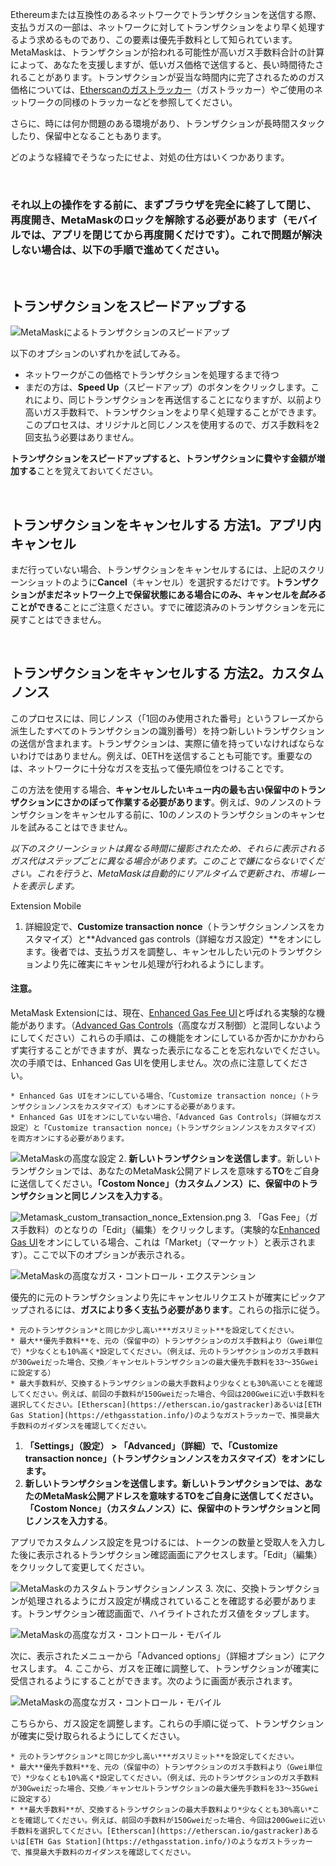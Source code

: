 Ethereumまたは互換性のあるネットワークでトランザクションを送信する際、支払うガスの一部は、ネットワークに対してトランザクションをより早く処理するよう求めるものであり、この要素は優先手数料として知られています。MetaMaskは、トランザクションが拾われる可能性が高いガス手数料合計の計算によって、あなたを支援しますが、低いガス価格で送信すると、長い時間待たされることがあります。トランザクションが妥当な時間内に完了されるためのガス価格については、[Etherscanのガストラッカー](https://etherscan.io/gastracker)（ガストラッカー）やご使用のネットワークの同様のトラッカーなどを参照してください。


さらに、時には何か問題のある環境があり、トランザクションが長時間スタックしたり、保留中となることもあります。


どのような経緯でそうなったにせよ、対処の仕方はいくつかあります。


 


### それ以上の操作をする前に、まずブラウザを完全に終了して閉じ、再度開き、MetaMaskのロックを解除する必要があります（モバイルでは、アプリを閉じてから再度開くだけです）。これで問題が解決しない場合は、以下の手順で進めてください。


 


**トランザクションをスピードアップする**
----------------------


![MetaMaskによるトランザクションのスピードアップ](https://support.metamask.io/hc/article_attachments/12927043481371)


以下のオプションのいずれかを試してみる。


* ネットワークがこの価格でトランザクションを処理するまで待つ
* まだの方は、**Speed Up**（スピードアップ）のボタンをクリックします。これにより、同じトランザクションを再送信することになりますが、以前より高いガス手数料で、トランザクションをより早く処理することができます。このプロセスは、オリジナルと同じノンスを使用するので、ガス手数料を2回支払う必要はありません。


**トランザクションをスピードアップすると、トランザクションに費やす金額が増加する**ことを覚えておいてください。


 


**トランザクションをキャンセルする 方法1。アプリ内キャンセル**
----------------------------------


まだ行っていない場合、トランザクションをキャンセルするには、上記のスクリーンショットのように**Cancel**（キャンセル）を選択するだけです。**トランザクションがまだネットワーク上で保留状態にある場合にのみ、キャンセルを*試みる*ことができる**ことにご注意ください。すでに確認済みのトランザクションを元に戻すことはできません。


 


**トランザクションをキャンセルする 方法2。カスタムノンス**
--------------------------------


このプロセスには、同じノンス（「1回のみ使用された番号」というフレーズから派生したすべてのトランザクションの識別番号）を持つ新しいトランザクションの送信が含まれます。トランザクションは、実際に値を持っていなければならないわけではありません。例えば、0ETHを送信することも可能です。重要なのは、ネットワークに十分なガスを支払って優先順位をつけることです。


この方法を使用する場合、**キャンセルしたいキュー内の最も古い保留中のトランザクションにさかのぼって作業する必要があります**。例えば、9のノンスのトランザクションをキャンセルする前に、10のノンスのトランザクションのキャンセルを試みることはできません。


*以下のスクリーンショットは異なる時間に撮影されたため、それらに表示されるガス代はステップごとに異なる場合があります。このことで嫌にならないでください。これを行うと、MetaMaskは自動的にリアルタイムで更新され、市場レートを表示します。*




Extension Mobile


1. 詳細設定で、**Customize transaction nonce**（トランザクションノンスをカスタマイズ）と**Advanced gas controls（詳細なガス設定）**をオンにします。後者では、支払うガスを調整し、キャンセルしたい元のトランザクションより先に確実にキャンセル処理が行われるようにします。



#### 注意。


MetaMask Extensionには、現在、[Enhanced Gas Fee UI](https://metamask.io/1559/)と呼ばれる実験的な機能があります。（[Advanced Gas Controls](https://support.metamask.io/hc/en-us/articles/360022895972)（高度なガス制御）と混同しないようにしてください）これらの手順は、この機能をオンにしているか否かにかかわらず実行することができますが、異なった表示になることを忘れないでください。次の手順では、Enhanced Gas UIを使用しません。次の点に注意してください。



	* Enhanced Gas UIをオンにしている場合、「Customize transaction nonce」（トランザクションノンスをカスタマイズ）もオンにする必要があります。
	* Enhanced Gas UIをオンにしていない場合、「Advanced Gas Controls」（詳細なガス設定）と「Customize transaction nonce」（トランザクションノンスをカスタマイズ）を両方オンにする必要があります。

![MetaMaskの高度な設定](https://support.metamask.io/hc/article_attachments/12927064113947)
2. **新しいトランザクションを送信します**。新しいトランザクションでは、あなたのMetaMask公開アドレスを意味する**TO**をご自身に送信してください。**「Costom Nonce」（カスタムノンス）に、保留中のトランザクションと同じノンスを入力する**。


![Metamask_custom_transaction_nonce_Extension.png](https://support.metamask.io/hc/article_attachments/12927064259483)
3. 「Gas Fee」（ガス手数料）のとなりの「Edit」（編集）をクリックします。（実験的な[Enhanced Gas UI](https://support.metamask.io/hc/en-us/articles/360022895972-Using-advanced-gas-controls#:~:text=%C2%A0-,Enhanced%20Gas%20UI,-Since%20the%20introduction)をオンにしている場合、これは「Market」（マーケット）と表示されます）。ここで以下のオプションが表示される。


![MetaMaskの高度なガス・コントロール・エクステンション](https://support.metamask.io/hc/article_attachments/12927065407515)


優先的に元のトランザクションより先にキャンセルリクエストが確実にピックアップされるには、**ガスにより多く支払う必要があります**。これらの指示に従う。


	* 元のトランザクション*と同じか少し高い***ガスリミット**を設定してください。
	* 最大**優先手数料**を、元の（保留中の）トランザクションのガス手数料より（Gwei単位で）*少なくとも10%高く*設定してください。（例えば、元のトランザクションのガス手数料が30Gweiだった場合、交換／キャンセルトランザクションの最大優先手数料を33～35Gweiに設定する）
	* 最大手数料が、交換するトランザクションの最大手数料より少なくとも30%高いことを確認してください。例えば、前回の手数料が150Gweiだった場合、今回は200Gweiに近い手数料を選択してください。[Etherscan](https://etherscan.io/gastracker)あるいは[ETH Gas Station](https://ethgasstation.info/)のようなガストラッカーで、推奨最大手数料のガイダンスを確認してください。




1. **「Settings」（設定） > 「Advanced」（詳細）で、「Customize transaction nonce」（トランザクションノンスをカスタマイズ）をオンにします。**
2. **新しいトランザクションを送信します。**新しいトランザクションでは、あなたのMetaMask公開アドレスを意味するTOをご自身に送信してください。**「Costom Nonce」（カスタムノンス）に、保留中のトランザクションと同じノンスを入力する**。


アプリでカスタムノンス設定を見つけるには、トークンの数量と受取人を入力した後に表示されるトランザクション確認画面にアクセスします。「Edit」（編集）をクリックして変更してください。


![MetaMaskのカスタムトランザクションノンス](https://support.metamask.io/hc/article_attachments/12927068442907)
3. 次に、交換トランザクションが処理されるようにガス設定が構成されていることを確認する必要があります。トランザクション確認画面で、ハイライトされたガス値をタップします。


![MetaMaskの高度なガス・コントロール・モバイル](https://support.metamask.io/hc/article_attachments/12927041593755)


次に、表示されたメニューから「Advanced options」（詳細オプション）にアクセスします。
4. ここから、ガスを正確に調整して、トランザクションが確実に受信されるようにすることができます。次のように画面が表示されます。


![MetaMaskの高度なガス・コントロール・モバイル](https://support.metamask.io/hc/article_attachments/12927063201691)


こちらから、ガス設定を調整します。これらの手順に従って、トランザクションが確実に受け取られるようにしてください。


	* 元のトランザクション*と同じか少し高い***ガスリミット**を設定してください。
	* 最大**優先手数料**を、元の（保留中の）トランザクションのガス手数料より（Gwei単位で）*少なくとも10%高く*設定してください。（例えば、元のトランザクションのガス手数料が30Gweiだった場合、交換／キャンセルトランザクションの最大優先手数料を33～35Gweiに設定する）
	* **最大手数料**が、交換するトランザクションの最大手数料より*少なくとも30%高い*ことを確認してください。例えば、前回の手数料が150Gweiだった場合、今回は200Gweiに近い手数料を選択してください。[Etherscan](https://etherscan.io/gastracker)あるいは[ETH Gas Station](https://ethgasstation.info/)のようなガストラッカーで、推奨最大手数料のガイダンスを確認してください。



